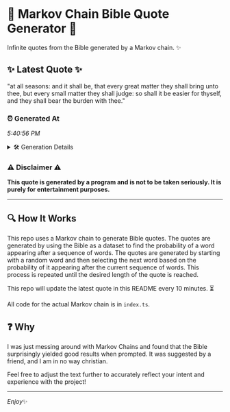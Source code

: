 # 📖 Markov Chain Bible Quote Generator 📖

Infinite quotes from the Bible generated by a Markov chain. ✨

## ✨ Latest Quote ✨
"at all seasons: and it shall be, that every great matter they shall bring unto thee, but every small matter they shall judge: so shall it be easier for thyself, and they shall bear the burden with thee."

### ⏰ Generated At
*5:40:56 PM*

<details>
    <summary>🛠️ Generation Details</summary>
    <p>
        <strong>🌱 Seed:</strong> at<br>
        <strong>🔄 Iterations:</strong> 37<br>
        <strong>📜 Context History:</strong><br>[ at ]: all<br>[ at, all ]: seasons:<br>[ at, all, seasons: ]: and<br>[ at, all, seasons:, and ]: it<br>[ at, all, seasons:, and, it ]: shall<br>[ at, all, seasons:, and, it, shall ]: be,<br>[ all, seasons:, and, it, shall, be, ]: that<br>[ seasons:, and, it, shall, be,, that ]: every<br>[ and, it, shall, be,, that, every ]: great<br>[ it, shall, be,, that, every, great ]: matter<br>[ shall, be,, that, every, great, matter ]: they<br>[ be,, that, every, great, matter, they ]: shall<br>[ that, every, great, matter, they, shall ]: bring<br>[ every, great, matter, they, shall, bring ]: unto<br>[ great, matter, they, shall, bring, unto ]: thee,<br>[ matter, they, shall, bring, unto, thee, ]: but<br>[ they, shall, bring, unto, thee,, but ]: every<br>[ shall, bring, unto, thee,, but, every ]: small<br>[ bring, unto, thee,, but, every, small ]: matter<br>[ unto, thee,, but, every, small, matter ]: they<br>[ thee,, but, every, small, matter, they ]: shall<br>[ but, every, small, matter, they, shall ]: judge:<br>[ every, small, matter, they, shall, judge: ]: so<br>[ small, matter, they, shall, judge:, so ]: shall<br>[ matter, they, shall, judge:, so, shall ]: it<br>[ they, shall, judge:, so, shall, it ]: be<br>[ shall, judge:, so, shall, it, be ]: easier<br>[ judge:, so, shall, it, be, easier ]: for<br>[ so, shall, it, be, easier, for ]: thyself,<br>[ shall, it, be, easier, for, thyself, ]: and<br>[ it, be, easier, for, thyself,, and ]: they<br>[ be, easier, for, thyself,, and, they ]: shall<br>[ easier, for, thyself,, and, they, shall ]: bear<br>[ for, thyself,, and, they, shall, bear ]: the<br>[ thyself,, and, they, shall, bear, the ]: burden<br>[ and, they, shall, bear, the, burden ]: with<br>[ they, shall, bear, the, burden, with ]: thee.<br>
    </p>
</details>

### ⚠️ Disclaimer ⚠️
**This quote is generated by a program and is not to be taken seriously. It is purely for entertainment purposes.**

---

## 🔍 How It Works

This repo uses a Markov chain to generate Bible quotes. The quotes are generated by using the Bible as a dataset to find the probability of a word appearing after a sequence of words. The quotes are generated by starting with a random word and then selecting the next word based on the probability of it appearing after the current sequence of words. This process is repeated until the desired length of the quote is reached.

This repo will update the latest quote in this README every 10 minutes. ⏳

All code for the actual Markov chain is in `index.ts`.

## ❓ Why

I was just messing around with Markov Chains and found that the Bible surprisingly yielded good results when prompted. 
It was suggested by a friend, and I am in no way christian.

Feel free to adjust the text further to accurately reflect your intent and experience with the project!

---

*Enjoy*✨
